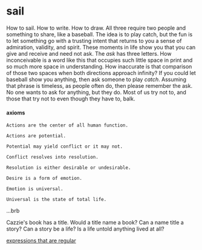 # sail

How to sail. How to write. How to draw. All three require two people and something to share, like a baseball. The idea is to play catch, but the fun is to let something go with a trusting intent that returns to you a sense of admiration, validity, and spirit. These moments in life show you that you can give and receive and need not ask. The _ask_ has three letters. How inconceivable is a word like this that occupies such little space in print and so much more space in understanding. How inaccurate is that comparison of those two spaces when both directions approach infinity? If you could let baseball show you anything, then ask someone to play _catch_. Assuming that phrase is timeless, as people often do, then please remember the ask. No one wants to ask for anything, but they do. Most of us try not to, and those that try not to even though they have to, balk.


#### axioms
```text
Actions are the center of all human function.

Actions are potential.

Potential may yield conflict or it may not.

Conflict resolves into resolution.

Resolution is either desirable or undesirable.

Desire is a form of emotion.

Emotion is universal.

Universal is the state of total life.
```

...brb



Cazzie's book has a title. Would a title name a book? Can a name title a story? Can a story be a life? Is a life untold anything lived at all?

[expressions that are regular](silicon-beach/regular-expression.md)
